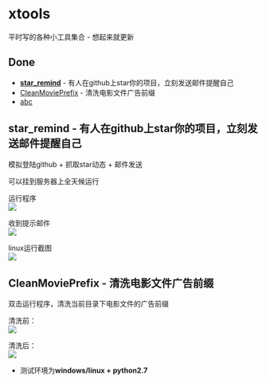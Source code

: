 # xtools
平时写的各种小工具集合 - 想起来就更新

## Done
* **[star_remind](#star_remind---有人在github上star你的项目立刻发送邮件提醒自己)** - 有人在github上star你的项目，立刻发送邮件提醒自己
* [CleanMoviePrefix](#CleanMoviePrefix---清洗电影文件广告前缀) - 清洗电影文件广告前缀
* [abc](#xtools "abc") 

## star_remind - 有人在github上star你的项目，立刻发送邮件提醒自己

模拟登陆github + 抓取star动态 + 邮件发送

可以挂到服务器上全天候运行

运行程序  
![](./screenshots/1.png)

收到提示邮件  
![](./screenshots/2.png)

linux运行截图  
![](./screenshots/3.png)

## CleanMoviePrefix - 清洗电影文件广告前缀
双击运行程序，清洗当前目录下电影文件的广告前缀

清洗前：  
![](./screenshots/4.png)

清洗后：  
![](./screenshots/5.png)

* 测试环境为**windows/linux + python2.7**